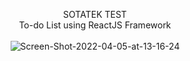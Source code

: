 <p align="center">
   SOTATEK TEST
   <br/>
   To-do List using ReactJS Framework
   <br/>
   <br/>
   <img src="https://i.ibb.co/vLFJpq8/Screen-Shot-2022-04-05-at-13-16-24.png" alt="Screen-Shot-2022-04-05-at-13-16-24" border="0">
</p>

